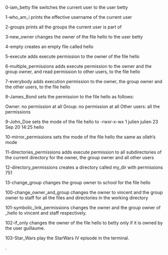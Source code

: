 0-iam_betty file switches the current user to the user betty

1-who_am_i prints the effective username of the current user

2-groups prints all the groups the current user is part of

3-new_owner changes the owner of the file hello to the user betty

4-empty creates an empty file called hello

5-execute adds execute permission to the owner of the file hello

6-multiple_permissions adds execute permission to the owner and the group owner, and read permission to other users, to the file hello

7-everybody adds execution permission to the owner, the group owner and the other users, to the file hello

8-James_Bond sets the permission to the file hello as follows:

Owner: no permission at all
Group: no permission at all
Other users: all the permissions

9-John_Doe sets the mode of the file hello to -rwxr-x-wx 1 julien julien 23 Sep 20 14:25 hello

10-mirror_permissions sets the mode of the file hello the same as olleh’s mode

11-directories_permissions adds execute permission to all subdirectories of the current directory for the owner, the group owner and all other users

12-directory_permissions creates a directory called my_dir with permissions 751 

13-change_group  changes the group owner to school for the file hello

100-change_owner_and_group  changes the owner to vincent and the group owner to staff for all the files and directories in the working directory

101-symbolic_link_permissions changes the owner and the group owner of _hello to vincent and staff respectively.


102-if_only changes the owner of the file hello to betty only if it is owned by the user guillaume.

103-Star_Wars play the StarWars IV episode in the terminal.

.
